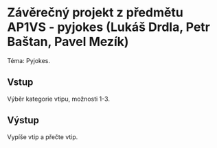 # Závěrečný projekt z předmětu AP1VS - pyjokes (Lukáš Drdla, Petr Baštan, Pavel Mezík)
Téma: Pyjokes.

## Vstup
Výběr kategorie vtipu, možnosti 1-3.

## Výstup
Vypíše vtip a přečte vtip.
